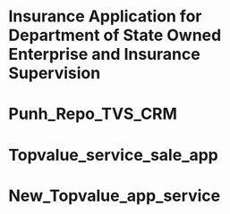 # Insurance Application for Department of State Owned Enterprise and Insurance Supervision
# Punh_Repo_TVS_CRM
# Topvalue_service_sale_app
# New_Topvalue_app_service
